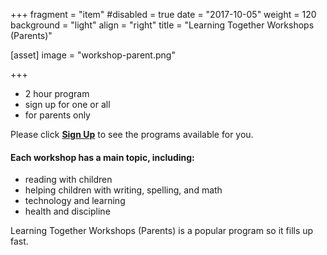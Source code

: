 +++
fragment = "item"
#disabled = true
date = "2017-10-05"
weight = 120
background = "light"
align = "right"
title = "Learning Together Workshops (Parents)"

[asset]
  image = "workshop-parent.png"
  
+++

- 2 hour program
- sign up for one or all
- for parents only  
  
Please click [**Sign Up**](programs-and-services/programs-for-families/sign-up) to see the programs available for you.  

#### Each workshop has a main topic, including:
- reading with children
- helping children with writing, spelling, and math
- technology and learning
- health and discipline  
  
Learning Together Workshops (Parents) is a popular program so it fills up fast.



